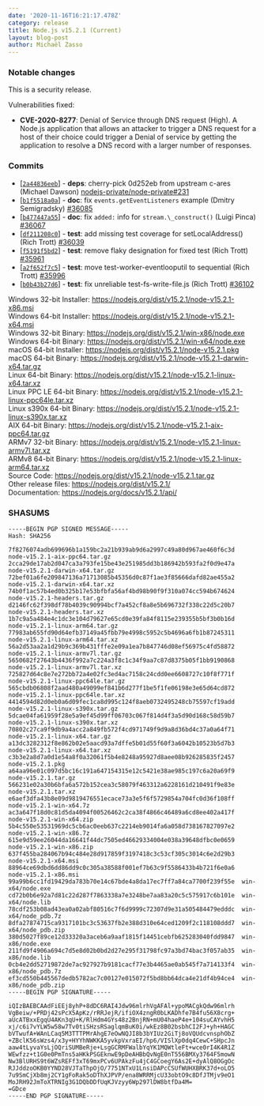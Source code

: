 ```yaml
---
date: '2020-11-16T16:21:17.478Z'
category: release
title: Node.js v15.2.1 (Current)
layout: blog-post
author: Michaël Zasso
---
```


### Notable changes

This is a security release.

Vulnerabilities fixed:

- **CVE-2020-8277**: Denial of Service through DNS request (High). A Node.js application that allows an attacker to trigger a DNS request for a host of their choice could trigger a Denial of service by getting the application to resolve a DNS record with a larger number of responses.

### Commits

- \[[`2a44836eeb`](https://github.com/nodejs/node/commit/2a44836eeb)] - **deps**: cherry-pick 0d252eb from upstream c-ares (Michael Dawson) [nodejs-private/node-private#231](https://github.com/nodejs-private/node-private/pull/231)
- \[[`b1f5518a0a`](https://github.com/nodejs/node/commit/b1f5518a0a)] - **doc**: fix `events.getEventListeners` example (Dmitry Semigradsky) [#36085](https://github.com/nodejs/node/pull/36085)
- \[[`b477447a55`](https://github.com/nodejs/node/commit/b477447a55)] - **doc**: fix `added:` info for `stream.\_construct()` (Luigi Pinca) [#36067](https://github.com/nodejs/node/pull/36067)
- \[[`df211208c0`](https://github.com/nodejs/node/commit/df211208c0)] - **test**: add missing test coverage for setLocalAddress() (Rich Trott) [#36039](https://github.com/nodejs/node/pull/36039)
- \[[`f5191f5bd2`](https://github.com/nodejs/node/commit/f5191f5bd2)] - **test**: remove flaky designation for fixed test (Rich Trott) [#35961](https://github.com/nodejs/node/pull/35961)
- \[[`a2f652f7c5`](https://github.com/nodejs/node/commit/a2f652f7c5)] - **test**: move test-worker-eventlooputil to sequential (Rich Trott) [#35996](https://github.com/nodejs/node/pull/35996)
- \[[`b0b43b27d6`](https://github.com/nodejs/node/commit/b0b43b27d6)] - **test**: fix unreliable test-fs-write-file.js (Rich Trott) [#36102](https://github.com/nodejs/node/pull/36102)

Windows 32-bit Installer: https://nodejs.org/dist/v15.2.1/node-v15.2.1-x86.msi \
Windows 64-bit Installer: https://nodejs.org/dist/v15.2.1/node-v15.2.1-x64.msi \
Windows 32-bit Binary: https://nodejs.org/dist/v15.2.1/win-x86/node.exe \
Windows 64-bit Binary: https://nodejs.org/dist/v15.2.1/win-x64/node.exe \
macOS 64-bit Installer: https://nodejs.org/dist/v15.2.1/node-v15.2.1.pkg \
macOS 64-bit Binary: https://nodejs.org/dist/v15.2.1/node-v15.2.1-darwin-x64.tar.gz \
Linux 64-bit Binary: https://nodejs.org/dist/v15.2.1/node-v15.2.1-linux-x64.tar.xz \
Linux PPC LE 64-bit Binary: https://nodejs.org/dist/v15.2.1/node-v15.2.1-linux-ppc64le.tar.xz \
Linux s390x 64-bit Binary: https://nodejs.org/dist/v15.2.1/node-v15.2.1-linux-s390x.tar.xz \
AIX 64-bit Binary: https://nodejs.org/dist/v15.2.1/node-v15.2.1-aix-ppc64.tar.gz \
ARMv7 32-bit Binary: https://nodejs.org/dist/v15.2.1/node-v15.2.1-linux-armv7l.tar.xz \
ARMv8 64-bit Binary: https://nodejs.org/dist/v15.2.1/node-v15.2.1-linux-arm64.tar.xz \
Source Code: https://nodejs.org/dist/v15.2.1/node-v15.2.1.tar.gz \
Other release files: https://nodejs.org/dist/v15.2.1/ \
Documentation: https://nodejs.org/docs/v15.2.1/api/

### SHASUMS

```
-----BEGIN PGP SIGNED MESSAGE-----
Hash: SHA256

7f8276074adb699696b1a159bc2a21b939ab9d6a2997c49a80d967ae460f6c3d  node-v15.2.1-aix-ppc64.tar.gz
2cca29de17ab2d047ca3a793fe15be43e251985dd3b186942b593fa2f0d9e47a  node-v15.2.1-darwin-x64.tar.gz
72bef01a6fe209847136a71713085b45356d0c87f1ae3f85666dafd82ae455a2  node-v15.2.1-darwin-x64.tar.xz
74b0f1ac57b4ed0b325b17e53bfbfa56af4bd98b90f9f310a074cc594b674624  node-v15.2.1-headers.tar.gz
d2146fc62f398df78b4039c90994bcf7a452cf8a8e5b696732f338c22d5c20b7  node-v15.2.1-headers.tar.xz
1b7c9a5a484e4c1dc3e104d79627e65cd0e39fa84f8115e239355b5bf3b0b16d  node-v15.2.1-linux-arm64.tar.gz
77983ab655fd90d64efb37149a45fbb79e4998c5952c5b4696a6fb1b87245311  node-v15.2.1-linux-arm64.tar.xz
56a2d53aa2a1d29b9c369b431fffe2e09a1ea7b847746d08ef56975c4fd58872  node-v15.2.1-linux-armv7l.tar.gz
5650682f27643b4436f992a7c224a3f8c1c34f9aa7c87d8375b05f1bb9190868  node-v15.2.1-linux-armv7l.tar.xz
725827d64c8e7e272bb72a4e02fc3ed4ac7158c24cdd0ee6608727c10f8f771f  node-v15.2.1-linux-ppc64le.tar.gz
565cbdb06808f2aad480a49099ef841b6d277f1be5f1fe06198e3e65d64cd872  node-v15.2.1-linux-ppc64le.tar.xz
4414594d82d0eb0a6d09fec1ca8d995c124f8aeb0732495248cb75597cf19add  node-v15.2.1-linux-s390x.tar.gz
5dcae04fa61959f28e5a9ef45d99ff06703c067f814d4f3a5d90d168c58d59b7  node-v15.2.1-linux-s390x.tar.xz
70802c27ca9f9db9a4acc2a849fb572f4cd971749f9d9a8d36bd4c37a0a64f71  node-v15.2.1-linux-x64.tar.gz
a13dc3282312f8e862b02e5aacd93a7dffe5b01d55f60f3a6042b10523b5d7b3  node-v15.2.1-linux-x64.tar.xz
c3b3e2a8d7a0d1e54a8f0a32061f5b4e8248a95927d8aee08b926285835f2457  node-v15.2.1.pkg
a64aa96e01c097d5bc16c191a647154315e12c5421e38ae985c197c6a20a69f9  node-v15.2.1.tar.gz
566231e02a30b6bfa6a572b152cea3c58079f463312a6228161d210491f9e83e  node-v15.2.1.tar.xz
e6aef3dfa43b8e09d9819476551ecace73a3e5f6f5729854a704fc0d36f108ff  node-v15.2.1-win-x64.7z
ac3a647f18d0c81d5da4094f00526462c2ca38f4866c46489a6cd8ee402a417f  node-v15.2.1-win-x64.zip
5b4c550e53531969dc5cb6ac0eeb637c2214eb9014fa6a058d738167827097e2  node-v15.2.1-win-x86.7z
615e9d59ee26044da16641f44dc7505ed46629334004e038a39648dfbc0e0659  node-v15.2.1-win-x86.zip
637f455ba284067b94c484e28d917859f3197418c3c53cf305c3014c6e2d29b3  node-v15.2.1-x64.msi
88964ce69dbd6dd86dd9c0c305a38588f001ef7b63c9f5586433b4b721f6e0a6  node-v15.2.1-x86.msi
99a99b6cc1fd19429da783b70e14c67bde4a8da17ec7ff7a84ca7700f239f55e  win-x64/node.exe
cd72b0b6e92a7d81c22d287f7863338a7e3248be7aa83a20c5c575917c6b101e  win-x64/node.lib
78cdf253b08ad43ea0a02abf80516c7f6d9999c72307d9e31a505484479edddc  win-x64/node_pdb.7z
8dfa27874715ca9317101bc3c53637fb2e388d310e64ced1209f2c118108ddd7  win-x64/node_pdb.zip
380d5027f89ce12d33320a3aceb6a9aaf1815f14451cebfb625283040fdd9847  win-x86/node.exe
211fd9f4906a694c7d5e8d02b0bd2d27e295f31798fc97a3bd74bac3f057ab35  win-x86/node.lib
0cb4e2dd52719872de7ac927927b9181cacf77e3b4465ae0ab545f7a714133f4  win-x86/node_pdb.7z
ef3cd550b445567dedb5782ac7c00127e015072f5bd8bb64dca4e21df4b94ce4  win-x86/node_pdb.zip
-----BEGIN PGP SIGNATURE-----

iQIzBAEBCAAdFiEEj8yhP+8dDC6RAI4Jdw96mlrhVgAFAl+ypoMACgkQdw96mlrh
VgBeiw/+PRDj42sPcX5ApKz/rRRJejR/ifiOX4zngR0bLKADhfe7B4fu56X8crg+
aUcATBxxEgqU4AKn3qU+K/RlHdm4GYs48z2BnjRN+mU04haeP4e+104suCAYvhH5
xj/c6i7vYLW5w58w7Tv0tiSHzsRSaglqmBuK0i/wkEz8B02bsbhCI2FJ+yh+HAGC
bVTwufA+WAnLCaq5M3TTTPMrAhgE7eOwNQJI8b3bYIUz2GiTj8oVQUdcvnsphObZ
+ZBclK56sWzs4/x3y+HYYhNWKKA5yvkpVxraEI/hp6/VISlXp0dq4CewC+SHpcJn
aaw4tLyvaYsLjOQriSUMBeRje+LsgGCRMFWalbYqYK1MQWtleFt+wce0rI4K4R1Z
WEwfzz+t1G0e0PmTns5aHKkPSGEknwE9pDeAHBbQvNgE0nT556BMXy3764F5mowN
Nw3BlURHS9t6WZsREFf3xT69mxPCv6UPAkzFu4jC4GCoegY6As2E+dyAlQ8OGgOc
RJJddzoOKB0YYND28VJTaThpOjO/7751NTxU1LnsiDAPcCSUfWUHXBRK37d+oLO5
7u9SmCjXb8mj2CY1gFoRak5oDThXJPVP/ena8WRRMjcU33obtO9c8DfJTMjv9eO1
MoJRH92JmToXTRNIg3G1DQbDDfUqKJVzyy6Wp297lDW8btfDa4M=
=GDce
-----END PGP SIGNATURE-----

```

